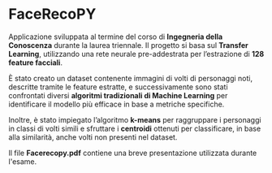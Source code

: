 # FaceRecoPY
Applicazione sviluppata al termine del corso di **Ingegneria della Conoscenza** durante la laurea triennale.
Il progetto si basa sul **Transfer Learning**, utilizzando una rete neurale pre-addestrata per l’estrazione di **128 feature facciali**.

È stato creato un dataset contenente immagini di volti di personaggi noti, descritte tramite le feature estratte, e successivamente sono stati confrontati diversi **algoritmi tradizionali di Machine Learning** per identificare il modello più efficace in base a metriche specifiche.

Inoltre, è stato impiegato l’algoritmo **k-means** per raggruppare i personaggi in classi di volti simili e sfruttare i **centroidi** ottenuti per classificare, in base alla similarità, anche volti non presenti nel dataset.

Il file **Facerecopy.pdf** contiene una breve presentazione utilizzata durante l'esame.
